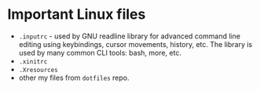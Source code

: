 # Important Linux files

* `.inputrc` - used by GNU readline library for advanced command line editing using keybindings, cursor movements, history, etc. The library is used by many common CLI tools: bash, more, etc. 
* `.xinitrc`
* `.Xresources`
* other my files from `dotfiles` repo.
